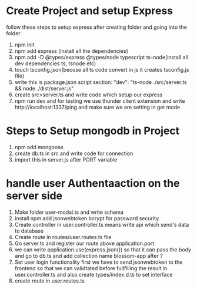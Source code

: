 # Create Project and setup Express
follow these steps to setup express after creating folder and going into the folder

1. npm init
2. npm add express (install all the dependencies)
3. npm add -D @types/express @types/node typescript ts-node(install all dev dependencies ts, tsnode etc)
4. touch tsconfig.json(becuse all ts code convert in js it creates tsconfig.js file)
5. write this is package.json script section: "dev": "ts-node ./src/server.ts && node ./dist/server.js"
6. create src>server.ts and write code which setup our express
7. npm run dev and for testing we use thunder client extension and write http://localhost:1337/ping and make sure we are setting in get mode

# Steps to Setup mongodb in Project
1. npm add mongoose
2. create db.ts in src and write code for connection
3. import this in server.js after PORT variable

# handle user Authentaaction on the server side
1. Make folder user-modal.ts and write schema
2. install npm add jsonwebtoken bcrypt for password security
3. Create controller in user.controller.ts means write api which send's data to database
4. Create route in routes/user.routes.ts file
5. Go server.ts and register our route above application.port
6. we can write application.use(express.json()) so that it can pass the body and go to db.ts and add collection name blossom-app after ?
7. Set user login functionality first we have to send jsonwebtoken to the frontend so that we can validtated before fullfilling the result in user.controller.ts and also create types/index.d.ts to set interface
8. create route in user.routes.ts
